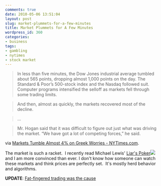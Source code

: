 ```yaml
---
comments: true
date: 2010-05-06 13:51:04
layout: post
slug: market-plummets-for-a-few-minutes
title: Market Plummets for A Few Minutes
wordpress_id: 360
categories:
- business
tags:
- gambling
- nytimes
- stock market
---
```


> 

> 
> In less than five minutes, the Dow Jones industrial average tumbled about 565 points, dropping almost 1,000 points on the day. The Standard & Poor’s 500-stock index and the Nasdaq followed suit. Computer programs intensified the selloff as markets fell through some trading limits.
> 
> 

> 
> And then, almost as quickly, the markets recovered most of the decline.
> 
> 

> 
> ...
> 
> 

> 
> Mr. Hogan said that it was difficult to figure out just what was driving the market. “We have got a lot of competing forces,” he said.
> 
> 



via [Markets Tumble Almost 4% on Greek Worries - NYTimes.com](http://www.nytimes.com/2010/05/07/business/07markets.html?hp).

The market is such a racket.  I recently read Michael Lewis' [Liar's Poker](http://www.amazon.com/gp/product/039333869X?ie=UTF8&tag=hazujewi-20&linkCode=as2&camp=1789&creative=9325&creativeASIN=039333869X)![](http://www.assoc-amazon.com/e/ir?t=hazujewi-20&l=as2&o=1&a=039333869X)
and I am more convinced than ever. I don't know how someone can watch these markets and think prices are perfectly set.  It's mostly herd behavior and algorithms.

**UPDATE**: [Fat-fingered trading was the cause](http://finance.yahoo.com/news/CNBC-A-Citigroup-Trader-Made-siliconalley-941301104.html?x=0&.v=1)
